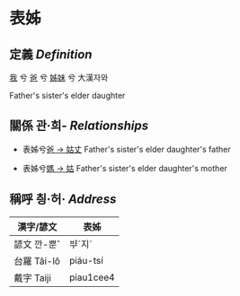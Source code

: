 # 表姊
## 定義 _Definition_
[我](member1.md) 兮 [爸](member2.md) 兮 [姊妹](member12.md) 兮 大漢자와

Father's sister's elder daughter

## 關係 관·희- _Relationships_

- 表姊兮[爸 → 姑丈](member43.md) Father's sister's elder daughter's father

- 表姊兮[媽 → 姑](member12.md) Father's sister's elder daughter's mother



## 稱呼 칑·허· _Address_

漢字/諺文 | 表姊
--- | ---
諺文 깐-뿐ˆ | ᄇᆤˊ지ˊ
台羅 Tâi-lô | piáu-tsí
戴字 Taiji | piau1cee4


